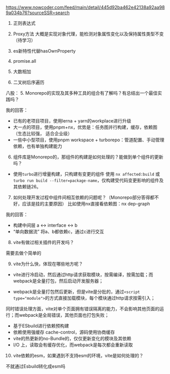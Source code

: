 

<https://www.nowcoder.com/feed/main/detail/445d92ba462e42138a92aa989a034b76?sourceSSR=search>

1. 正则表达式
2. Proxy方法
大概是实现对象代理，能检测对象属性变化以及保持属性类型不变（待学习）     

3. es新特性代替hasOwnProperty
4. promise.all
5. 大数相加
6. 二叉树后序遍历


八股：
5. Monorepo的实现及其多种工具的组合有了解吗？有总结出一个最佳实践吗？

我的回答：
- 已有的老项目项目，使用lerna + yarn的workplace进行升级
- 大一点的项目，使用pnpm+nx，优势是：任务图并行构建，缓存，依赖图（生态比较强， 适合企业级）
- 一些中小型项目，使用pnpm workspace + turborepo：管道配置、手动管理依赖，也有单独构建能力

6. 组件库是Monorepo的，那组件的构建是如何处理的？能做到单个组件的更新吗？

- 使用`turbo`进行增量构建，只构建有变更的组件
使用 `nx affected:build` 或 `turbo run build --filter=package-name`，仅构建受代码变更影响的组件及其依赖链26。

7. 如何处理开发过程中组件间相互依赖的问题呢？（Monorepo部分答得都不好，应该是挂的主要原因）
比如使用nx直接看依赖图：nx dep-graph

我的回答：
- 构建中间层 a <-> interface <-> b
- “单向数据流” 将a、b都依赖c，通过c进行交互

8. vite有做过相关插件的开发吗？

需要去做个简单的

9. vite为什么快，体现在哪些地方呢？

- vite进行冷启动，然后通过http请求获取模块，按需编译，按需加载；而webpack是全量打包，然后启动开发服务器；

- webpack是全量打包然后更新，但是vite是分批的，通过`<script type="module">`的方式直接加载模块，每个模块通过http请求按需引入；

同时错误处理方面，vite对单个页面拥有错误隔离的能力，不会影响其他页面的运行；而webpack是全局错误，其他页面也打包失败；

- 基于ESbuild进行依赖预构建
- 依赖使用强缓存 cache-control，源码使用协商缓存
- vite的热更新的no-Bundle的，仅仅更新变化的模块及其依赖
- I/O 上，读取会有缓存优化，而webpack是每次都会重新读取

10. vite依赖的esm，如果遇到不支持esm的环境，vite是如何处理的？

不就通过Esbuild转化成esm吗

